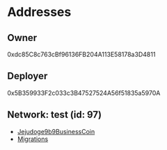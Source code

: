 Addresses
=========
Owner
----
0xdc85C8c763cBf96136FB204A113E58178a3D4811

Deployer
--------
0x5B359933F2c033c3B47527524A56f51835a5970A

Network: test (id: 97)
----------------------
 - [Jejudoge9b9BusinessCoin](https://testnet.bscscan.com/address/0x1a69437c5C4526e72baF52C22e6d13804FE5af5e#contracts)
 - [Migrations](https://testnet.bscscan.com/token/0x3Ccaa0a7491Bfd5Da172D03F6F978FA06abD0c6E)